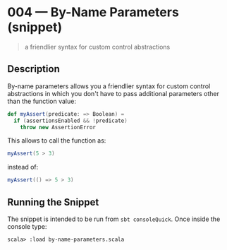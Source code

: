 # 004 &mdash; By-Name Parameters (snippet)
> a friendlier syntax for custom control abstractions

## Description
By-name parameters allows you a friendlier syntax for custom control abstractions in which you don't have to pass additional parameters other than the function value:
```scala
def myAssert(predicate: => Boolean) =
  if (assertionsEnabled && !predicate)
    throw new AssertionError
```

This allows to call the function as:
```scala
myAssert(5 > 3) 
```

instead of:
```scala
myAssert(() => 5 > 3) 
```

## Running the Snippet
The snippet is intended to be run from `sbt consoleQuick`. Once inside the console type:
```
scala> :load by-name-parameters.scala
```
